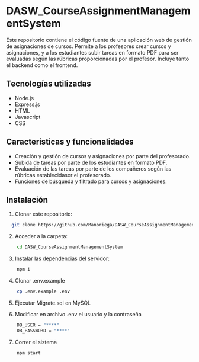 # DASW_CourseAssignmentManagementSystem

Este repositorio contiene el código fuente de una aplicación web de gestión de asignaciones de cursos. Permite a los profesores crear cursos y asignaciones, y a los estudiantes subir tareas en formato PDF para ser evaluadas según las rúbricas proporcionadas por el profesor. Incluye tanto el backend como el frontend.

## Tecnologías utilizadas

- Node.js
- Express.js
- HTML
- Javascript
- CSS

## Características y funcionalidades

- Creación y gestión de cursos y asignaciones por parte del profesorado.
- Subida de tareas por parte de los estudiantes en formato PDF.
- Evaluación de las tareas por parte de los compañeros según las rúbricas establecidasor el profesorado.
- Funciones de búsqueda y filtrado para cursos y asignaciones.

## Instalación

1. Clonar este repositorio:

```bash
  git clone https://github.com/Manoriega/DASW_CourseAssignmentManagementSystem.git
```

2. Acceder a la carpeta:

```bash
    cd DASW_CourseAssignmentManagementSystem
```

3. Instalar las dependencias del servidor:

```bash
    npm i
```

4. Clonar .env.example

```bash
    cp .env.example .env
```

5. Ejecutar Migrate.sql en MySQL

6. Modificar en archivo .env el usuario y la contraseña

```bash
    DB_USER = "****"
    DB_PASSWORD = "****"
```

7. Correr el sistema

```bash
    npm start
```

